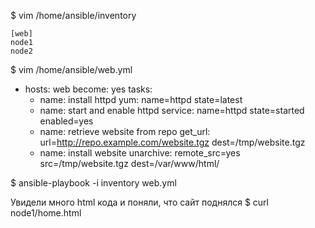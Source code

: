 $ vim /home/ansible/inventory

```
[web]
node1
node2
```

$ vim /home/ansible/web.yml

- hosts: web
  become: yes
  tasks:
    - name: install httpd
      yum: name=httpd state=latest
    - name: start and enable httpd
      service: name=httpd state=started enabled=yes
    - name: retrieve website from repo
      get_url: url=http://repo.example.com/website.tgz dest=/tmp/website.tgz
    - name: install website
      unarchive: remote_src=yes src=/tmp/website.tgz dest=/var/www/html/

$ ansible-playbook -i inventory web.yml

Увидели много html кода и поняли, что сайт поднялся
$ curl node1/home.html